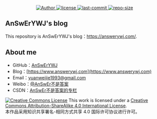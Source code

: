 <p align="center">
    <a href="#">
        <img src="https://img.shields.io/badge/Author-AnSwErYWJ-blue" alt="Author">
    </a>
    <a href="#">
        <img src="https://img.shields.io/github/license/AnSwErYWJ/DogFood?color=red" alt="license">
    </a>
    <a href="#">
        <img src="https://img.shields.io/github/last-commit/AnSwErYWJ/DogFood?color=orange" alt="last-commit">
    </a>
    <a href="#">
        <img src="https://img.shields.io/github/repo-size/AnSwErYWJ/DogFood?color=gren" alt="repo-size">
    </a>
</p>

## AnSwErYWJ's blog
This repository is AnSwErYWJ's blog：https://answerywj.com/.

## About me
- GitHub：[AnSwErYWJ](https://github.com/AnSwErYWJ)
- Blog：[https://www.answerywj.com](https://www.answerywj.com)
- Email：[yuanweijie1993@gmail.com](https://mail.google.com)
- Weibo：[@AnSwEr不是答案](https://weibo.com/1783591593)
- CSDN：[AnSwEr不是答案的专栏](https://blog.csdn.net/u011192270)

<a rel="license" href="http://creativecommons.org/licenses/by-sa/4.0/"><img alt="Creative Commons License" style="border-width:0" src="https://i.creativecommons.org/l/by-sa/4.0/88x31.png" /></a> This work is licensed under a <a rel="license" href="http://creativecommons.org/licenses/by-sa/4.0/">Creative Commons Attribution-ShareAlike 4.0 International License</a>.  
本作品采用知识共享署名-相同方式共享 4.0 国际许可协议进行许可。
